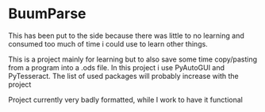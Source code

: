 # BuumParse

This has been put to the side because there was little to no learning and consumed too much of time i could use to learn other things.


This is a project mainly for learning but to also save some time copy/pasting from a program into a .ods file.
In this project i use PyAutoGUI and PyTesseract.
The list of used packages will probably increase with the project

Project currently very badly formatted, while I work to have it functional
